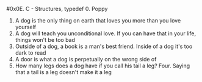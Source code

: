 #0x0E. C - Structures, typedef
0. Poppy 
1. A dog is the only thing on earth that loves you more than you love yourself 
 2. A dog will teach you unconditional love. If you can have that in your life, things won't be too bad 
3. Outside of a dog, a book is a man's best friend. Inside of a dog it's too dark to read 
4. A door is what a dog is perpetually on the wrong side of 
5. How many legs does a dog have if you call his tail a leg? Four. Saying that a tail is a leg doesn't make it a leg 

